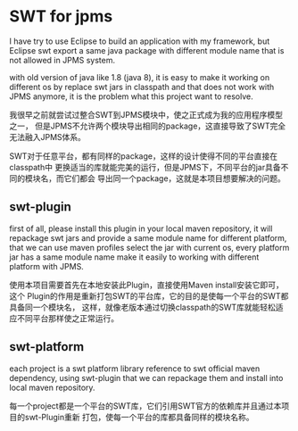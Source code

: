 # SWT for jpms

I have try to use Eclipse to build an application with my framework,
but Eclipse swt export a same java package with different module name
that is not allowed in JPMS system.

with old version of java like 1.8 (java 8), it is easy to make it working on different os 
by replace swt jars in classpath and that does not work with JPMS anymore, it is the 
problem what this project want to resolve.

我很早之前就尝试过整合SWT到JPMS模块中，使之正式成为我的应用程序模型之一，
但是JPMS不允许两个模块导出相同的package，这直接导致了SWT完全无法融入JPMS体系。

SWT对于任意平台，都有同样的package，这样的设计使得不同的平台直接在classpath中
更换适当的库就能完美的运行，但是JPMS下，不同平台的jar具备不同的模块名，而它们都会
导出同一个package，这就是本项目想要解决的问题。

## swt-plugin

first of all, please install this plugin in your local maven repository,
it will repackage swt jars and provide a same module name for different platform,
that we can use maven profiles select the jar with current os, every platform jar has 
a same module name make it easily to working with different platform with JPMS.

使用本项目需要首先在本地安装此Plugin，直接使用Maven install安装它即可，这个
Plugin的作用是重新打包SWT的平台库，它的目的是使每一个平台的SWT都具备同一个模块名，
这样，就像老版本通过切换classpath的SWT库就能轻松适应不同平台那样使之正常运行。

## swt-platform

each project is a swt platform library reference to swt official maven dependency,
using swt-plugin that we can repackage them and install into local maven repository.

每一个project都是一个平台的SWT库，它们引用SWT官方的依赖库并且通过本项目的swt-Plugin重新
打包，使每一个平台的库都具备同样的模块名称。

